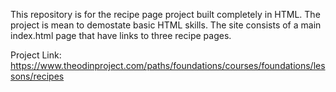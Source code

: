 This repository is for the recipe page project built completely in HTML.
The project is mean to demostate basic HTML skills. The site consists of a main index.html page that have links to three recipe pages.

Project Link:
https://www.theodinproject.com/paths/foundations/courses/foundations/lessons/recipes 

